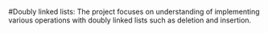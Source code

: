 #Doubly linked lists: The project focuses on understanding of implementing various operations with doubly linked lists such as deletion and insertion.
